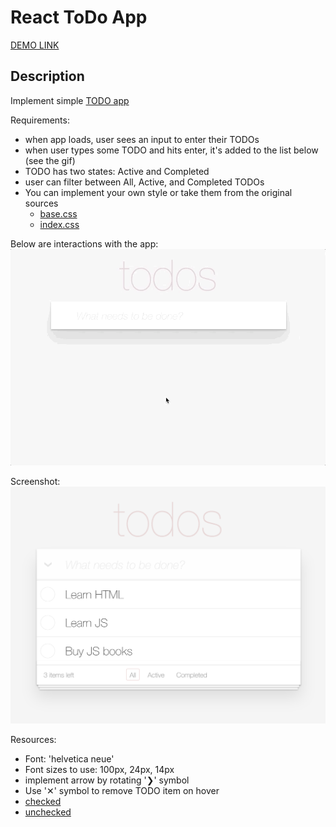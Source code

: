 # React ToDo App
[DEMO LINK](https://leskoo.github.io/to_do/)

## Description
Implement simple [TODO app](http://todomvc.com/examples/vanillajs/)

Requirements:
- when app loads, user sees an input to enter their TODOs
- when user types some TODO and hits enter, it's added to the list below (see the gif)
- TODO has two states: Active and Completed
- user can filter between All, Active, and Completed TODOs
- You can implement your own style or take them from the original sources
  - [base.css](http://todomvc.com/examples/vanillajs/node_modules/todomvc-common/base.css)
  - [index.css](http://todomvc.com/examples/vanillajs/node_modules/todomvc-app-css/index.css)

Below are interactions with the app:
![todoapp](./description/todoapp.gif)

Screenshot:
![screenshot](./description/todoapp.png)

Resources:
- Font: 'helvetica neue'
- Font sizes to use: 100px, 24px, 14px
- implement arrow by rotating '❯' symbol
- Use '✕' symbol to remove TODO item on hover
- [checked](./public/icons/checked.svg)
- [unchecked](./public/icons/unchecked.svg)


